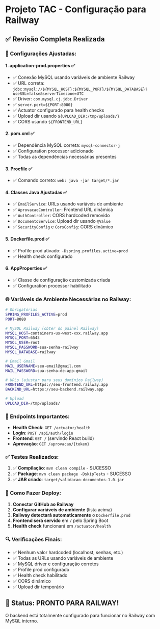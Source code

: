 # Projeto TAC - Configuração para Railway

## ✅ Revisão Completa Realizada

### 🔧 Configurações Ajustadas:

#### 1. **application-prod.properties** ✅
- ✅ Conexão MySQL usando variáveis de ambiente Railway
- ✅ URL correta: `jdbc:mysql://${MYSQL_HOST}:${MYSQL_PORT}/${MYSQL_DATABASE}?useSSL=false&serverTimezone=UTC`
- ✅ Driver: `com.mysql.cj.jdbc.Driver`
- ✅ `server.port=${PORT:8080}`
- ✅ Actuator configurado para health checks
- ✅ Upload dir usando `${UPLOAD_DIR:/tmp/uploads/}`
- ✅ CORS usando `${FRONTEND_URL}`

#### 2. **pom.xml** ✅
- ✅ Dependência MySQL correta: `mysql-connector-j`
- ✅ Configuration processor adicionado
- ✅ Todas as dependências necessárias presentes

#### 3. **Procfile** ✅
- ✅ Comando correto: `web: java -jar target/*.jar`

#### 4. **Classes Java Ajustadas** ✅
- ✅ `EmailService`: URLs usando variáveis de ambiente
- ✅ `AprovacaoController`: Frontend URL dinâmica
- ✅ `AuthController`: CORS hardcoded removido
- ✅ `DocumentoService`: Upload dir usando `@Value`
- ✅ `SecurityConfig` e `CorsConfig`: CORS dinâmico

#### 5. **Dockerfile.prod** ✅
- ✅ Profile prod ativado: `-Dspring.profiles.active=prod`
- ✅ Health check configurado

#### 6. **AppProperties** ✅
- ✅ Classe de configuração customizada criada
- ✅ Configuration processor habilitado

### 🌐 Variáveis de Ambiente Necessárias no Railway:

```bash
# Obrigatórias
SPRING_PROFILES_ACTIVE=prod
PORT=8080

# MySQL Railway (obter do painel Railway)
MYSQL_HOST=containers-us-west-xxx.railway.app
MYSQL_PORT=6543
MYSQL_USER=root
MYSQL_PASSWORD=sua-senha-railway
MYSQL_DATABASE=railway

# Email Gmail
MAIL_USERNAME=seu-email@gmail.com
MAIL_PASSWORD=sua-senha-de-app-gmail

# URLs (ajustar para seus domínios Railway)
FRONTEND_URL=https://seu-frontend.railway.app
BACKEND_URL=https://seu-backend.railway.app

# Upload
UPLOAD_DIR=/tmp/uploads/
```

### 🎯 Endpoints Importantes:

- **Health Check**: `GET /actuator/health`
- **Login**: `POST /api/auth/login`
- **Frontend**: `GET /` (servindo React build)
- **Aprovação**: `GET /aprovacao/{token}`

### ✅ Testes Realizados:

1. ✅ **Compilação**: `mvn clean compile` - SUCESSO
2. ✅ **Package**: `mvn clean package -DskipTests` - SUCESSO
3. ✅ **JAR criado**: `target/validacao-documentos-1.0.jar`

### 🚀 Como Fazer Deploy:

1. **Conectar GitHub ao Railway**
2. **Configurar variáveis de ambiente** (lista acima)
3. **Railway detectará automaticamente** o `Dockerfile.prod`
4. **Frontend será servido** em `/` pelo Spring Boot
5. **Health check** funcionará em `/actuator/health`

### 🔍 Verificações Finais:

- ✅ Nenhum valor hardcoded (localhost, senhas, etc.)
- ✅ Todas as URLs usando variáveis de ambiente
- ✅ MySQL driver e configuração corretos
- ✅ Profile prod configurado
- ✅ Health check habilitado
- ✅ CORS dinâmico
- ✅ Upload dir temporário

## 🎉 Status: PRONTO PARA RAILWAY!

O backend está totalmente configurado para funcionar no Railway com MySQL interno.

